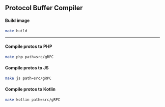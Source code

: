## Protocol Buffer Compiler

#### Build image 
```bash
make build
```
------
#### Compile protos to PHP
```bash
make php path=src/gRPC
```

#### Compile protos to JS
```bash
make js path=src/gRPC
```

#### Compile protos to Kotlin
```bash
make kotlin path=src/gRPC
```